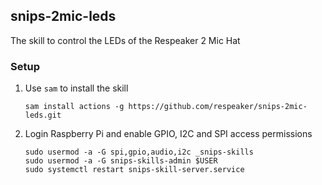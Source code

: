 ## snips-2mic-leds

The skill to control the LEDs of the Respeaker 2 Mic Hat

### Setup

1. Use `sam` to install the skill
   ```
   sam install actions -g https://github.com/respeaker/snips-2mic-leds.git
   ```

2. Login Raspberry Pi and enable GPIO, I2C and SPI access permissions

   ```
   sudo usermod -a -G spi,gpio,audio,i2c _snips-skills
   sudo usermod -a -G snips-skills-admin $USER
   sudo systemctl restart snips-skill-server.service
   ```



